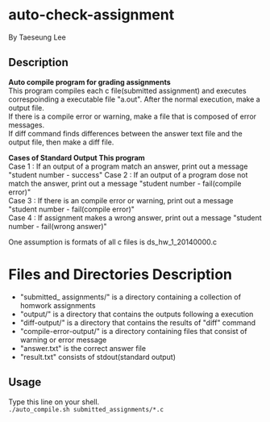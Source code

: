 # auto-check-assignment
By Taeseung Lee
  
## Description
**Auto compile program for grading assignments**<br />
This program compiles each c file(submitted assignment) and executes correspoinding a executable file "a.out". After the normal execution, make a output file.<br />
If there is a compile error or warning, make a file that is composed of error messages.<br />
If diff command finds differences between the answer text file and the output file, then make a diff file.

**Cases of Standard Output This program**<br />
Case 1 : If an output of a program match an answer, print out a message "student number - success"
Case 2 : If an output of a program dose not match the answer, print out a message "student number - fail(compile error)"<br />
Case 3 : If there is an compile error or warning, print out a message "student number - fail(compile error)"<br />
Case 4 : If assignment makes a wrong answer, print out a message "student number - fail(wrong answer)"<br />

One assumption is formats of all c files is ds_hw_1_20140000.c

# Files and Directories Description
- "submitted_ assignments/" is a directory containing a collection of homwork assignments
- "output/" is a directory that contains the outputs following a execution
- "diff-output/" is a directory that contains the results of "diff" command
- "compile-error-output/" is a directory containing files that consist of warning or error message
- "answer.txt" is the correct answer file
- "result.txt" consists of stdout(standard output)

## Usage

Type this line on your shell.<br />
``
./auto_compile.sh submitted_assignments/*.c
``
